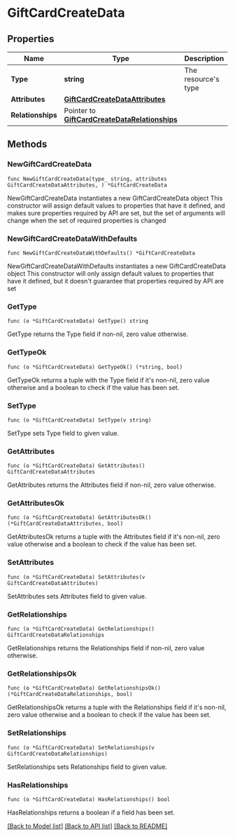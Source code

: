# GiftCardCreateData

## Properties

Name | Type | Description | Notes
------------ | ------------- | ------------- | -------------
**Type** | **string** | The resource&#39;s type | [default to "gift_cards"]
**Attributes** | [**GiftCardCreateDataAttributes**](GiftCardCreateDataAttributes.md) |  | 
**Relationships** | Pointer to [**GiftCardCreateDataRelationships**](GiftCardCreateDataRelationships.md) |  | [optional] 

## Methods

### NewGiftCardCreateData

`func NewGiftCardCreateData(type_ string, attributes GiftCardCreateDataAttributes, ) *GiftCardCreateData`

NewGiftCardCreateData instantiates a new GiftCardCreateData object
This constructor will assign default values to properties that have it defined,
and makes sure properties required by API are set, but the set of arguments
will change when the set of required properties is changed

### NewGiftCardCreateDataWithDefaults

`func NewGiftCardCreateDataWithDefaults() *GiftCardCreateData`

NewGiftCardCreateDataWithDefaults instantiates a new GiftCardCreateData object
This constructor will only assign default values to properties that have it defined,
but it doesn't guarantee that properties required by API are set

### GetType

`func (o *GiftCardCreateData) GetType() string`

GetType returns the Type field if non-nil, zero value otherwise.

### GetTypeOk

`func (o *GiftCardCreateData) GetTypeOk() (*string, bool)`

GetTypeOk returns a tuple with the Type field if it's non-nil, zero value otherwise
and a boolean to check if the value has been set.

### SetType

`func (o *GiftCardCreateData) SetType(v string)`

SetType sets Type field to given value.


### GetAttributes

`func (o *GiftCardCreateData) GetAttributes() GiftCardCreateDataAttributes`

GetAttributes returns the Attributes field if non-nil, zero value otherwise.

### GetAttributesOk

`func (o *GiftCardCreateData) GetAttributesOk() (*GiftCardCreateDataAttributes, bool)`

GetAttributesOk returns a tuple with the Attributes field if it's non-nil, zero value otherwise
and a boolean to check if the value has been set.

### SetAttributes

`func (o *GiftCardCreateData) SetAttributes(v GiftCardCreateDataAttributes)`

SetAttributes sets Attributes field to given value.


### GetRelationships

`func (o *GiftCardCreateData) GetRelationships() GiftCardCreateDataRelationships`

GetRelationships returns the Relationships field if non-nil, zero value otherwise.

### GetRelationshipsOk

`func (o *GiftCardCreateData) GetRelationshipsOk() (*GiftCardCreateDataRelationships, bool)`

GetRelationshipsOk returns a tuple with the Relationships field if it's non-nil, zero value otherwise
and a boolean to check if the value has been set.

### SetRelationships

`func (o *GiftCardCreateData) SetRelationships(v GiftCardCreateDataRelationships)`

SetRelationships sets Relationships field to given value.

### HasRelationships

`func (o *GiftCardCreateData) HasRelationships() bool`

HasRelationships returns a boolean if a field has been set.


[[Back to Model list]](../README.md#documentation-for-models) [[Back to API list]](../README.md#documentation-for-api-endpoints) [[Back to README]](../README.md)


